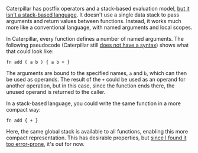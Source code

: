 Caterpillar has postfix operators and a stack-based evaluation model,
[but it isn't a stack-based language](/daily/2024-06-21). It doesn't use a
single data stack to pass arguments and return values between functions.
Instead, it works much more like a conventional language, with named arguments
and local scopes.

In Caterpillar, every function defines a number of named arguments. The
following pseudocode (Caterpillar still
[does not have a syntax][Caterpillar code]) shows what that could look like:

```
fn add ( a b ) { a b + }
```

The arguments are bound to the specified names, `a` and `b`, which can then be
used as operands. The result of the `+` could be used as an operand for another
operation, but in this case, since the function ends there, the unused operand
is returned to the caller.

In a stack-based language, you could write the same function in a more compact
way:

```
fn add { + }
```

Here, the same global stack is available to all functions, enabling this more
compact representation. This has desirable properties, but
[since I found it too error-prone](/daily/2024-06-20), it's out for now.

[Caterpillar code]: https://github.com/hannobraun/caterpillar/blob/56805b4eeeeaf47f2d3dde508a18cbcf7ebe32ec/capi/src/games/snake.rs
